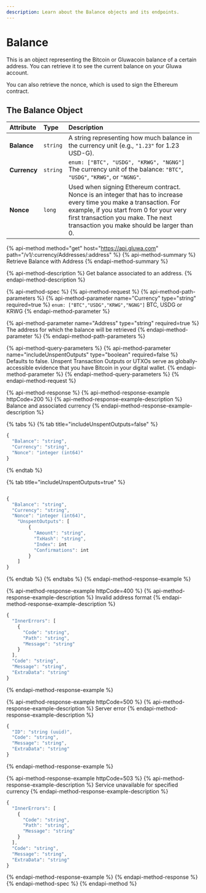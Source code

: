 ```yaml
---
description: Learn about the Balance objects and its endpoints.
---
```


# Balance

This is an object representing the Bitcoin or Gluwacoin balance of a certain address. You can retrieve it to see the current balance on your Gluwa account.

You can also retrieve the nonce, which is used to sign the Ethereum contract.

## The Balance Object

| Attribute | Type | Description |
| :--- | :--- | :--- |
| **Balance** | `string` | A string representing how much balance in the currency unit \(e.g., `"1.23"` for 1.23 USD-G\). |
| **Currency** | `string` | `enum: ["BTC", "USDG", "KRWG", "NGNG"]` The currency unit of the balance: `"BTC"`, `"USDG"`,  `"KRWG"`, or `"NGNG"`. |
| **Nonce** | `long` | Used when signing Ethereum contract. Nonce is an integer that has to increase every time you make a transaction. For example, if you start from 0 for your very first transaction you make. The next transaction you make should be larger than 0. |

{% api-method method="get" host="https://api.gluwa.com" path="/v1/:currency/Addresses/:address" %}
{% api-method-summary %}
Retrieve Balance with Address
{% endapi-method-summary %}

{% api-method-description %}
Get balance associated to an address.
{% endapi-method-description %}

{% api-method-spec %}
{% api-method-request %}
{% api-method-path-parameters %}
{% api-method-parameter name="Currency" type="string" required=true %}
`enum: ["BTC","USDG","KRWG","NGNG"]` BTC, USDG or KRWG
{% endapi-method-parameter %}

{% api-method-parameter name="Address" type="string" required=true %}
The address for which the balance will be retrieved
{% endapi-method-parameter %}
{% endapi-method-path-parameters %}

{% api-method-query-parameters %}
{% api-method-parameter name="includeUnspentOutputs" type="boolean" required=false %}
Defaults to false. Unspent Transaction Outputs or UTXOs serve as globally-accessible evidence that you have Bitcoin in your digital wallet.
{% endapi-method-parameter %}
{% endapi-method-query-parameters %}
{% endapi-method-request %}

{% api-method-response %}
{% api-method-response-example httpCode=200 %}
{% api-method-response-example-description %}
Balance and associated currency
{% endapi-method-response-example-description %}

{% tabs %}
{% tab title="includeUnspentOutputs=false" %}
```javascript
{
  "Balance": "string",
  "Currency": "string",
  "Nonce": "integer (int64)"
}
```
{% endtab %}

{% tab title="includeUnspentOutputs=true" %}
```javascript

{
  "Balance": "string",
  "Currency": "string",
  "Nonce": "integer (int64)",
	"UnspentOutputs": [
		{
		  "Amount": "string",
		  "TxHash": "string",
		  "Index": int
		  "Confirmations": int
		}
	]
}
```
{% endtab %}
{% endtabs %}
{% endapi-method-response-example %}

{% api-method-response-example httpCode=400 %}
{% api-method-response-example-description %}
Invalid address format
{% endapi-method-response-example-description %}

```javascript
{
  "InnerErrors": [
    {
      "Code": "string",
      "Path": "string",
      "Message": "string"
    }
  ],
  "Code": "string",
  "Message": "string",
  "ExtraData": "string"
}
```
{% endapi-method-response-example %}

{% api-method-response-example httpCode=500 %}
{% api-method-response-example-description %}
Server error
{% endapi-method-response-example-description %}

```javascript
{
  "ID": "string (uuid)",
  "Code": "string",
  "Message": "string",
  "ExtraData": "string"
}
```
{% endapi-method-response-example %}

{% api-method-response-example httpCode=503 %}
{% api-method-response-example-description %}
Service unavailable for specified currency
{% endapi-method-response-example-description %}

```javascript
{
  "InnerErrors": [
    {
      "Code": "string",
      "Path": "string",
      "Message": "string"
    }
  ],
  "Code": "string",
  "Message": "string",
  "ExtraData": "string"
}
```
{% endapi-method-response-example %}
{% endapi-method-response %}
{% endapi-method-spec %}
{% endapi-method %}

